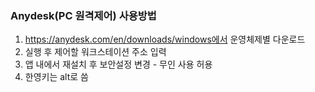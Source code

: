 ###  Anydesk(PC 원격제어) 사용방법

1. https://anydesk.com/en/downloads/windows에서 운영체제별 다운로드
2. 실행 후 제어할 워크스테이션 주소 입력
3. 앱 내에서 재설치 후 보안설정 변경 - 무인 사용 허용
4. 한영키는 alt로 씀

